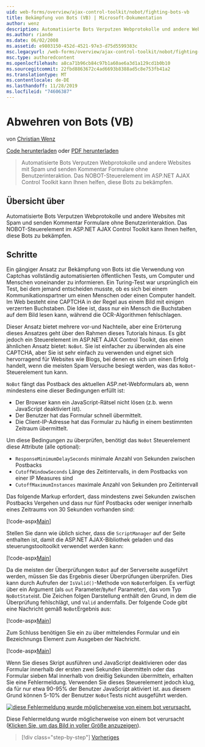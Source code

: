 ```yaml
---
uid: web-forms/overview/ajax-control-toolkit/nobot/fighting-bots-vb
title: Bekämpfung von Bots (VB) | Microsoft-Dokumentation
author: wenz
description: Automatisierte Bots Verputzen Webprotokolle und andere Websites mit Spam und senden Kommentar Formulare ohne Benutzerinteraktion. Das NOBOT-Steuerelement im ASP.NET AJAX-con...
ms.author: riande
ms.date: 06/02/2008
ms.assetid: e9803150-452d-4521-97e3-d75d5599383c
msc.legacyurl: /web-forms/overview/ajax-control-toolkit/nobot/fighting-bots-vb
msc.type: authoredcontent
ms.openlocfilehash: a8ca71b96cb84c97b1a60ae6a3d1a129cd1b0b10
ms.sourcegitcommit: 22fbd8863672c4ad6693b8388ad5c8e753fb41a2
ms.translationtype: MT
ms.contentlocale: de-DE
ms.lasthandoff: 11/28/2019
ms.locfileid: "74606387"
---
```

# <a name="fighting-bots-vb"></a>Abwehren von Bots (VB)

von [Christian Wenz](https://github.com/wenz)

[Code herunterladen](https://download.microsoft.com/download/9/3/f/93f8daea-bebd-4821-833b-95205389c7d0/NoBot0.vb.zip) oder [PDF herunterladen](https://download.microsoft.com/download/b/6/a/b6ae89ee-df69-4c87-9bfb-ad1eb2b23373/nobot0VB.pdf)

> Automatisierte Bots Verputzen Webprotokolle und andere Websites mit Spam und senden Kommentar Formulare ohne Benutzerinteraktion. Das NOBOT-Steuerelement im ASP.NET AJAX Control Toolkit kann Ihnen helfen, diese Bots zu bekämpfen.

## <a name="overview"></a>Übersicht über

Automatisierte Bots Verputzen Webprotokolle und andere Websites mit Spam und senden Kommentar Formulare ohne Benutzerinteraktion. Das NOBOT-Steuerelement im ASP.NET AJAX Control Toolkit kann Ihnen helfen, diese Bots zu bekämpfen.

## <a name="steps"></a>Schritte

Ein gängiger Ansatz zur Bekämpfung von Bots ist die Verwendung von Captchas vollständig automatisierten öffentlichen Tests, um Computer und Menschen voneinander zu informieren. Ein Turing-Test war ursprünglich ein Test, bei dem jemand entscheiden musste, ob es sich bei einem Kommunikationspartner um einen Menschen oder einen Computer handelt. Im Web besteht eine CAPTCHA in der Regel aus einem Bild mit einigen verzerrten Buchstaben. Die Idee ist, dass nur ein Mensch die Buchstaben auf dem Bild lesen kann, während die OCR-Algorithmen fehlschlagen.

Dieser Ansatz bietet mehrere vor-und Nachteile, aber eine Erörterung dieses Ansatzes geht über den Rahmen dieses Tutorials hinaus. Es gibt jedoch ein Steuerelement im ASP.NET AJAX Control Toolkit, das einen ähnlichen Ansatz bietet: `NoBot`. Sie ist einfacher zu überwinden als eine CAPTCHA, aber Sie ist sehr einfach zu verwenden und eignet sich hervorragend für Websites wie Blogs, bei denen es sich um einen Erfolg handelt, wenn die meisten Spam Versuche besiegt werden, was das `NoBot`-Steuerelement tun kann.

`NoBot` fängt das Postback des aktuellen ASP.net-Webformulars ab, wenn mindestens eine dieser Bedingungen erfüllt ist:

- Der Browser kann ein JavaScript-Rätsel nicht lösen (z.b. wenn JavaScript deaktiviert ist).
- Der Benutzer hat das Formular schnell übermittelt.
- Die Client-IP-Adresse hat das Formular zu häufig in einem bestimmten Zeitraum übermittelt.

Um diese Bedingungen zu überprüfen, benötigt das `NoBot` Steuerelement diese Attribute (alle optional):

- `ResponseMinimumDelaySeconds` minimale Anzahl von Sekunden zwischen Postbacks
- `CutoffWindowSeconds` Länge des Zeitintervalls, in dem Postbacks von einer IP Measures sind
- `CutoffMaximumInstances` maximale Anzahl von Sekunden pro Zeitintervall

Das folgende Markup erfordert, dass mindestens zwei Sekunden zwischen Postbacks Vergehen und dass nur fünf Postbacks oder weniger innerhalb eines Zeitraums von 30 Sekunden vorhanden sind:

[!code-aspx[Main](fighting-bots-vb/samples/sample1.aspx)]

Stellen Sie dann wie üblich sicher, dass die `ScriptManager` auf der Seite enthalten ist, damit die ASP.NET AJAX-Bibliothek geladen und das steuerungstooltoolkit verwendet werden kann:

[!code-aspx[Main](fighting-bots-vb/samples/sample2.aspx)]

Da die meisten der Überprüfungen `NoBot` auf der Serverseite ausgeführt werden, müssen Sie das Ergebnis dieser Überprüfungen überprüfen. Dies kann durch Aufrufen der `IsValid()`-Methode von `NoBot`erfolgen. Es verfügt über ein Argument (als `out` Parameter/`ByRef` Parameter), das vom Typ `NoBotState`ist. Die Zeichen folgen Darstellung enthält den Grund, in dem die Überprüfung fehlschlägt, und `Valid` andernfalls. Der folgende Code gibt eine Nachricht gemäß `NoBot`Ergebnis aus:

[!code-aspx[Main](fighting-bots-vb/samples/sample3.aspx)]

Zum Schluss benötigen Sie ein zu über mittelendes Formular und ein Bezeichnungs Element zum Ausgeben der Nachricht.

[!code-aspx[Main](fighting-bots-vb/samples/sample4.aspx)]

Wenn Sie dieses Skript ausführen und JavaScript deaktivieren oder das Formular innerhalb der ersten zwei Sekunden übermitteln oder das Formular sieben Mal innerhalb von dreißig Sekunden übermitteln, erhalten Sie eine Fehlermeldung. Verwenden Sie dieses Steuerelement jedoch klug, da für nur etwa 90-95% der Benutzer JavaScript aktiviert ist. aus diesem Grund können 5-10% der Benutzer `NoBot`Tests nicht ausgeführt werden.

[![diese Fehlermeldung wurde möglicherweise von einem bot verursacht.](fighting-bots-vb/_static/image2.png)](fighting-bots-vb/_static/image1.png)

Diese Fehlermeldung wurde möglicherweise von einem bot verursacht ([Klicken Sie, um das Bild in voller Größe anzuzeigen](fighting-bots-vb/_static/image3.png)).

> [!div class="step-by-step"]
> [Vorheriges](fighting-bots-cs.md)
